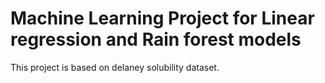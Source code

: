 # Machine Learning Project for Linear regression and Rain forest models

This project is based on delaney solubility dataset. 



